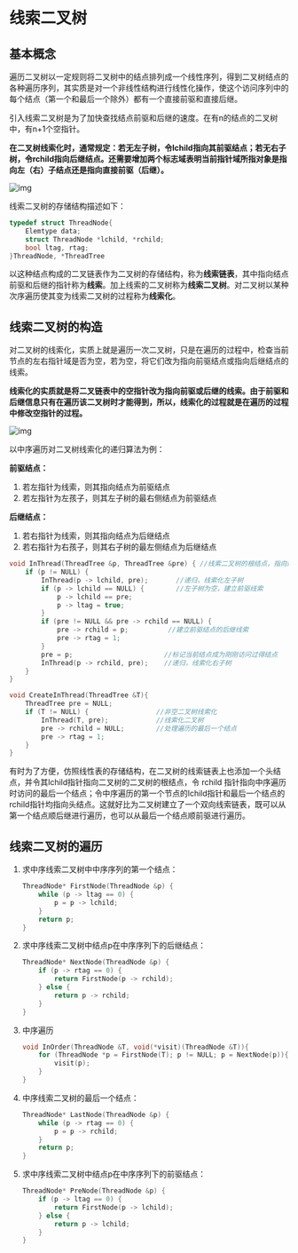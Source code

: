 # 线索二叉树

## 基本概念

遍历二叉树以一定规则将二叉树中的结点排列成一个线性序列，得到二叉树结点的各种遍历序列，其实质是对一个非线性结构进行线性化操作，使这个访问序列中的每个结点（第一个和最后一个除外）都有一个直接前驱和直接后继。

引入线索二叉树是为了加快查找结点前驱和后继的速度。在有n的结点的二叉树中，有n+1个空指针。

**在二叉树线索化时，通常规定：若无左子树，令lchild指向其前驱结点；若无右子树，令rchild指向后继结点。还需要增加两个标志域表明当前指针域所指对象是指向左（右）子结点还是指向直接前驱（后继）。**

![img](https://img.sped0nwen.com/image/2023/06/13/w082r6-0.webp)

线索二叉树的存储结构描述如下：

```c
typedef struct ThreadNode{
    Elemtype data;
    struct ThreadNode *lchild, *rchild;
    bool ltag, rtag;
}ThreadNode, *ThreadTree
```

以这种结点构成的二叉链表作为二叉树的存储结构，称为**线索链表**，其中指向结点前驱和后继的指针称为**线索**。加上线索的二叉树称为**线索二叉树**。对二叉树以某种次序遍历使其变为线索二叉树的过程称为**线索化**。

## 线索二叉树的构造

对二叉树的线索化，实质上就是遍历一次二叉树，只是在遍历的过程中，检查当前节点的左右指针域是否为空，若为空，将它们改为指向前驱结点或指向后继结点的线索。

**线索化的实质就是将二叉链表中的空指针改为指向前驱或后继的线索。由于前驱和后继信息只有在遍历该二叉树时才能得到，所以，线索化的过程就是在遍历的过程中修改空指针的过程。**

![img](https://img.sped0nwen.com/image/2023/06/13/w0bw6u-0.webp)

以中序遍历对二叉树线索化的递归算法为例：

**前驱结点：**

1. 若左指针为线索，则其指向结点为前驱结点
2. 若左指针为左孩子，则其左子树的最右侧结点为前驱结点

**后继结点：**

1. 若右指针为线索，则其指向结点为后继结点
2. 若右指针为右孩子，则其右子树的最左侧结点为后继结点

```c
void InThread(ThreadTree &p, ThreadTree &pre) { //线索二叉树的根结点，指向前驱结点的指针
    if (p != NULL) {
        InThread(p -> lchild, pre);       //递归，线索化左子树
        if (p -> lchild == NULL) {        //左子树为空，建立前驱线索
            p -> lchild == pre;
            p -> ltag = true;
        }
        if (pre != NULL && pre -> rchild == NULL) {
            pre -> rchild = p;          //建立前驱结点的后继线索
            pre -> rtag = 1;
        }
        pre = p;                       //标记当前结点成为刚刚访问过得结点
        InThread(p -> rchild, pre);    //递归，线索化右子树
    }    
}

void CreateInThread(ThreadTree &T){
    ThreadTree pre = NULL;
    if (T != NULL) {                 //非空二叉树线索化
        InThread(T, pre);            //线索化二叉树
        pre -> rchild = NULL;        //处理遍历的最后一个结点
        pre -> rtag = 1;
    }    
}
```

有时为了方便，仿照线性表的存储结构，在二叉树的线索链表上也添加一个头结点，并令其lchild指针指向二叉树的二叉树的根结点，令 rchild 指针指向中序遍历时访问的最后一个结点；令中序遍历的第一个节点的lchild指针和最后一个结点的rchild指针均指向头结点。这就好比为二叉树建立了一个双向线索链表，既可以从第一个结点顺后继进行遍历，也可以从最后一个结点顺前驱进行遍历。

## 线索二叉树的遍历

1. 求中序线索二叉树中中序序列的第一个结点：

   ```c
   ThreadNode* FirstNode(ThreadNode &p) {
       while (p -> ltag == 0) {
           p = p -> lchild;
       }
       return p;   
   }
   ```

2. 求中序线索二叉树中结点p在中序序列下的后继结点：

   ```c
   ThreadNode* NextNode(ThreadNode &p) {
       if (p -> rtag == 0) {
           return FirstNode(p -> rchild);
       } else {
           return p -> rchild;
       }
   }
   ```

3. 中序遍历

   ```c
   void InOrder(ThreadNode &T, void(*visit)(ThreadNode &T)){
       for (ThreadNode *p = FirstNode(T); p != NULL; p = NextNode(p)){
           visit(p);
       }
   }
   ```

4. 中序线索二叉树的最后一个结点：

   ```c
   ThreadNode* LastNode(ThreadNode &p) {
       while (p -> rtag == 0) {
           p = p -> rchild;
       }
       return p;
   }
   ```

5. 求中序线索二叉树中结点p在中序序列下的前驱结点：

   ```c
   ThreadNode* PreNode(ThreadNode &p) {
       if (p -> ltag == 0) {
           return FirstNode(p -> lchild);
       } else {
           return p -> lchild;
       }    
   }
   ```

   
